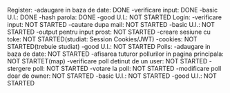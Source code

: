 Register:
	-adaugare in baza de date: DONE
	-verificare input: DONE
	-basic U.I.: DONE
	-hash parola: DONE
	-good U.I.: NOT STARTED
Login:
	-verificare input: NOT STARTED
	-cautare dupa mail: NOT STARTED
	-basic U.I.: NOT STARTED
	-output pentru input prost: NOT STARTED
	-creare sesiune cu toke: NOT STARTED(studiat: Session Cookies/JWT)
	-cookies: NOT STARTED(trebuie studiat)
	-good U.I.: NOT STARTED
Polls:
	-adaugare in baza de date: NOT STARTED
	-afisarea tuturor pollurilor in pagina principala: NOT STARTET(map)
	-verificare poll detinut de un user: NOT STARTED
	-stergere poll: NOT STARTED
	-votare la poll: NOT STARTED
	-modificare poll doar de owner: NOT STARTED
	-basic U.I.: NOT STARTED
	-good U.I.: NOT STARTED
